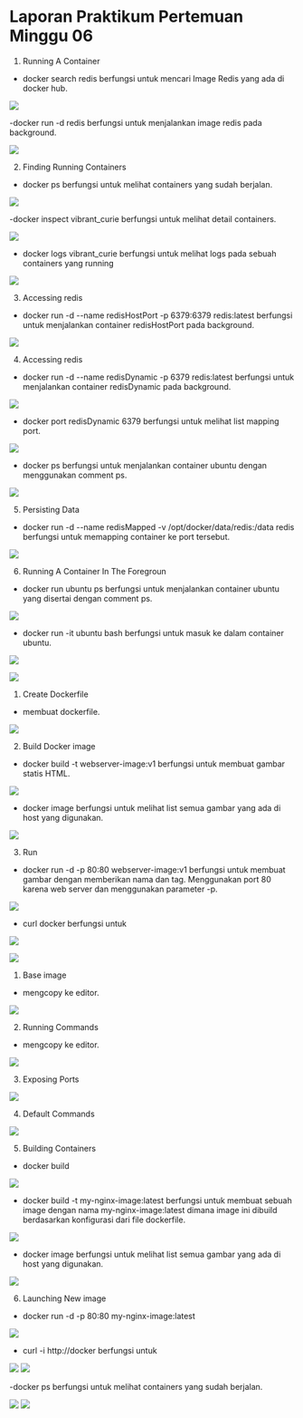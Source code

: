 # Laporan Praktikum Pertemuan Minggu 06

1. Running A Container
- docker search redis berfungsi untuk mencari Image Redis yang ada di docker hub.

![](image-06/1.png)

-docker run -d redis berfungsi untuk menjalankan image redis pada background.

![](image-06/2.png)

2. Finding Running Containers
- docker ps berfungsi untuk melihat containers yang sudah berjalan.

![](image-06/3.png)

-docker inspect vibrant_curie berfungsi untuk melihat detail containers.

![](image-06/4.png)

- docker logs vibrant_curie berfungsi untuk melihat logs pada sebuah containers yang running

![](image-06/5.png)

3. Accessing redis
- docker run -d --name redisHostPort -p 6379:6379 redis:latest berfungsi untuk menjalankan container redisHostPort pada background.

![](image-06/6.png)

4. Accessing redis
- docker run -d --name redisDynamic -p 6379 redis:latest berfungsi untuk menjalankan container redisDynamic pada background.

![](image-06/7.png)

- docker port redisDynamic 6379 berfungsi untuk melihat list mapping port.

![](image-06/8.png)

- docker ps berfungsi untuk menjalankan container ubuntu dengan menggunakan comment ps.

![](image-06/9.png)

5. Persisting Data
- docker run -d --name redisMapped -v /opt/docker/data/redis:/data redis berfungsi untuk memapping container ke port tersebut.

![](image-06/10.png)

6. Running A Container In The Foregroun
- docker run ubuntu ps berfungsi untuk menjalankan container ubuntu yang disertai dengan comment ps.

![](image-06/11.png)

- docker run -it ubuntu bash berfungsi untuk masuk ke dalam container ubuntu.

![](image-06/12.png)

![](image-06/13.png)

1. Create Dockerfile

- membuat dockerfile.

![](image-06/14.png)

2. Build Docker image

- docker build -t webserver-image:v1 berfungsi untuk membuat gambar statis HTML.

![](image-06/15.png)

- docker image berfungsi untuk melihat list semua gambar yang ada di host yang digunakan.

![](image-06/16.png)

3. Run
- docker run -d -p 80:80 webserver-image:v1 berfungsi untuk membuat gambar dengan memberikan nama dan tag. Menggunakan port 80 karena web server dan menggunakan parameter -p.

![](image-06/17.png)

- curl docker berfungsi untuk

![](image-06/18.png)

![](image-06/19.png)

1. Base image
- mengcopy ke editor.

![](image-06/20.2.png)

2. Running Commands
- mengcopy ke editor.

![](image-06/21.png)

3. Exposing Ports

![](image-06/22.png)

4. Default Commands

![](image-06/23.png)

5. Building Containers
- docker build

 ![](image-06/24.png)

 - docker build -t my-nginx-image:latest berfungsi untuk membuat sebuah image dengan nama my-nginx-image:latest dimana image ini dibuild berdasarkan konfigurasi dari file dockerfile.

 ![](image-06/25.png)

- docker image berfungsi untuk melihat list semua gambar yang ada di host yang digunakan.

![](image-06/26.png)

6. Launching New image
- docker run -d -p 80:80 my-nginx-image:latest

![](image-06/27.png)

- curl -i http://docker berfungsi untuk

![](image-06/28.png)
![](image-06/28.1.png)

-docker  ps berfungsi untuk melihat containers yang sudah berjalan.

![](image-06/29.png)
![](image-06/30.png)
